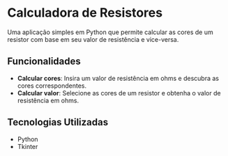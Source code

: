 # Calculadora de Resistores

Uma aplicação simples em Python que permite calcular as cores de um resistor com base em seu valor de resistência e vice-versa.

## Funcionalidades

- **Calcular cores**: Insira um valor de resistência em ohms e descubra as cores correspondentes.
- **Calcular valor**: Selecione as cores de um resistor e obtenha o valor de resistência em ohms.

## Tecnologias Utilizadas

- Python
- Tkinter
